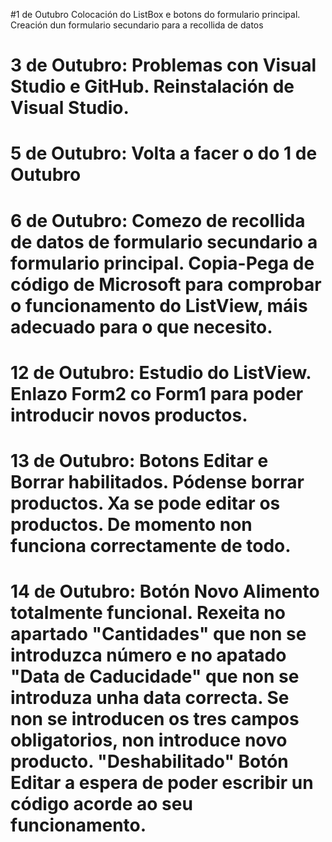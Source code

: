 #1 de Outubro
Colocación do ListBox e botons do formulario principal. Creación dun formulario secundario para a recollida de datos

# 3 de Outubro: Problemas con Visual Studio e GitHub. Reinstalación de Visual Studio.

# 5 de Outubro: Volta a facer o do 1 de Outubro

# 6 de Outubro: Comezo de recollida de datos de formulario secundario a formulario principal. Copia-Pega de código de Microsoft para comprobar o funcionamento do ListView, máis adecuado para o que necesito.

# 12 de Outubro: Estudio do ListView. Enlazo Form2 co Form1 para poder introducir novos productos.

# 13 de Outubro: Botons Editar e Borrar habilitados. Pódense borrar productos. Xa se pode editar os productos. De momento non funciona correctamente de todo.

# 14 de Outubro: Botón Novo Alimento totalmente funcional. Rexeita no apartado "Cantidades" que non se introduzca número e no apatado "Data de Caducidade" que non  se introduza unha data correcta. Se non se introducen os tres campos obligatorios, non introduce novo producto. "Deshabilitado" Botón Editar a espera de poder escribir un código acorde ao seu funcionamento.

